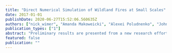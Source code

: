 ```yaml
---
title: "Direct Numerical Simulation of Wildland Fires at Small Scales"
date: 2017-01-01
publishDate: 2020-06-27T15:52:06.560635Z
authors: ["nick_wimer", "Amanda Makoweicki", "Alexei Poludnenko", "John Daily", "Gregory Rieker", "peter_hamlington"]
publication_types: ["1"]
abstract: "Preliminary results are presented from a new research effort focused on understanding and characterizing wildland ﬁre spread at small scales (roughly 1 m – 1 mm) using direct numerical simulations (DNS). The simulations are intended to directly resolve, with high physical accuracy, all small-scale ﬂuid dynamic and chemical processes relevant to wildland ﬁre spread. Simulation of wildland ﬁres is an incredibly complex and challenging problem due to the vast difference in scales associated with the problem. An understanding is needed not just of the burning of fuel, but also of the atmospheric conditions, weather patterns, topography, and turbulence-ﬂame dynamics. This work is focused on the sub-meter scales associated with wildland ﬁre; in particular, the dynamics of small-scale diffusion ﬂames. Here, preliminary results are presented for DNS of gaseous pool ﬁres coupled with an inﬁnitely-fast chemical reaction mechanism. The results are connected to the fundamental structure and spread of wildland ﬁres, and an outlook is provided for the future expansion of these DNS studies."
featured: false
publication: ""
---
```


